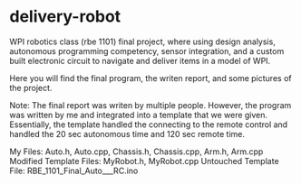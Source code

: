 # delivery-robot
WPI robotics class (rbe 1101) final project, where using design analysis, autonomous programming competency, sensor integration, and a custom built electronic circuit to navigate and deliver items in a model of WPI.

Here you will find the final program, the writen report, and some pictures of the project. 

Note: The final report was writen by multiple people. However, the program was written by me and integrated into a template that we were given. Essentially, the template handled the connecting to the remote control and handled the 20 sec autonomous time and 120 sec remote time.

My Files: Auto.h, Auto.cpp, Chassis.h, Chassis.cpp, Arm.h, Arm.cpp
Modified Template Files: MyRobot.h, MyRobot.cpp
Untouched Template File: RBE_1101_Final_Auto___RC.ino
